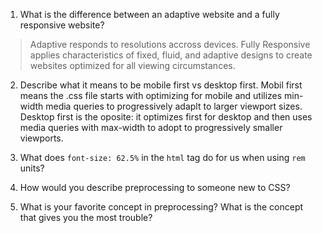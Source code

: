 1. What is the difference between an adaptive website and a fully responsive website? 
> Adaptive responds to resolutions accross devices. Fully Responsive applies characteristics of fixed, fluid, and adaptive designs to create websites optimized for all viewing circumstances.  

2. Describe what it means to be mobile first vs desktop first.
Mobil first means the .css file starts with optimizing for mobile and utilizes min-width media queries to progressively adaplt to larger viewport sizes. Desktop first is the oposite: it optimizes first for desktop and then uses media queries with max-width to adopt to progressively smaller viewports. 

3. What does `font-size: 62.5%` in the `html` tag do for us when using `rem` units?

4. How would you describe preprocessing to someone new to CSS?

5. What is your favorite concept in preprocessing? What is the concept that gives you the most trouble?